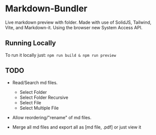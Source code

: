# Markdown-Bundler
Live markdown preview with folder. Made with use of SolidJS, Tailwind, Vite, and Markdown-it. Using the browser new System Access API.

## Running Locally

To run it locally just: `npm run build & npm run preview`

## TODO

- Read/Search md files.
	- Select Folder
	- Select Folder Recursive
	- Select File
	- Select Multiple File

- Allow reordering/"rename" of md files.

- Merge all md files and export all as [md file, .pdf] or just view it  
